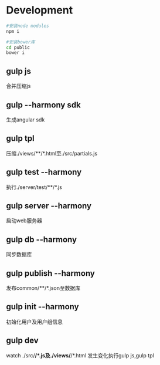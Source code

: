 # Development

```bash
#安装node modules
npm i

#安装bower库
cd public
bower i
```

##  gulp js
合并压缩js

##  gulp --harmony sdk
生成angular sdk

##  gulp tpl
压缩./views/**/*.html至./src/partials.js

##  gulp test --harmony
执行./server/test/**/*.js

##  gulp server --harmony
启动web服务器

##  gulp db --harmony
同步数据库

##  gulp publish --harmony
发布common/**/*.json至数据库

##  gulp init --harmony
初始化用户及用户组信息

##  gulp dev
watch ./src/**/*.js及./views/**/*.html
发生变化执行gulp js,gulp tpl


